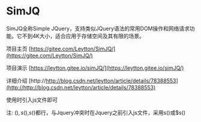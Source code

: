 # SimJQ
SimJQ全称Simple JQuery，支持类似JQuery语法的常用DOM操作和网络请求功能。它不到4K大小，适合应用于存储空间及其有限的场景。

项目主页 [https://gitee.com/Leytton/SimJQ/](https://gitee.com/Leytton/SimJQ/)

项目演示 [https://leytton.gitee.io/simJQ/](https://leytton.gitee.io/simJQ/)

详细介绍 [http://http://blog.csdn.net/leytton/article/details/78388553](http://http://blog.csdn.net/leytton/article/details/78388553)

使用时引入js文件即可
> <script type="text/javascript" src="simJQ-1.3.min.js"></script>
注: $(),s(),$s()都行，与Jquery冲突时在Jquery之前引入js文件，采用s()或$s()